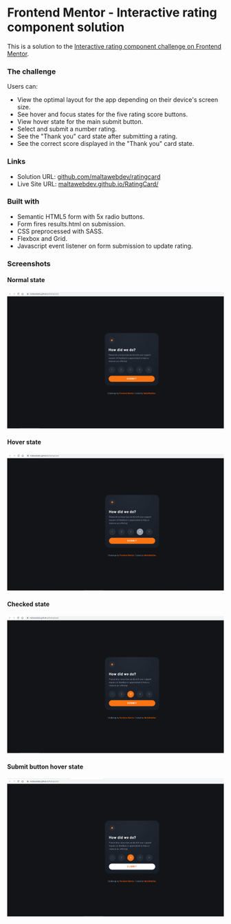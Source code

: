 # Frontend Mentor - Interactive rating component solution

This is a solution to the [Interactive rating component challenge on Frontend Mentor](https://www.frontendmentor.io/challenges/interactive-rating-component-koxpeBUmI).

### The challenge

Users can:

- View the optimal layout for the app depending on their device's screen size.
- See hover and focus states for the five rating score buttons.
- View hover state for the main submit button.
- Select and submit a number rating.
- See the "Thank you" card state after submitting a rating.
- See the correct score displayed in the "Thank you" card state.

### Links

- Solution URL: [github.com/maltawebdev/ratingcard](https://github.com/maltawebdev/RatingCard)
- Live Site URL: [maltawebdev.github.io/RatingCard/](https://maltawebdev.github.io/RatingCard/)

### Built with

- Semantic HTML5 form with 5x radio buttons.
- Form fires results.html on submission.
- CSS preprocessed with SASS.
- Flexbox and Grid.
- Javascript event listener on form submission to update rating.

### Screenshots

#### Normal state

![](./ss/rating-state.png)

#### Hover state

![](./ss/hover-state.png)

#### Checked state

![](./ss/checked-state.png)

#### Submit button hover state

![](./ss/submit-hover.png)
